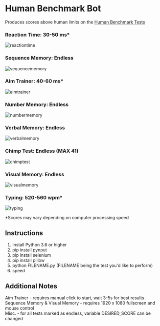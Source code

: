 # Human Benchmark Bot
Produces scores above human limits on the [Human Benchmark Tests](https://humanbenchmark.com)  

### Reaction Time: 30-50 ms*  
![reactiontime](https://user-images.githubusercontent.com/46613498/147722939-b211eeee-f08b-4a4d-ae36-ab3f8bcbb716.gif)

### Sequence Memory: Endless  
![sequencememory](https://user-images.githubusercontent.com/46613498/147722989-2845229b-8e37-4665-a2c5-165ae5c25dce.gif)

### Aim Trainer: 40-60 ms*  
![aimtrainer](https://user-images.githubusercontent.com/46613498/147723013-962ad357-e804-4755-b767-aaaeb672d41f.gif)

### Number Memory: Endless  
![numbermemory](https://user-images.githubusercontent.com/46613498/147723031-b2b1990a-6d57-4a72-a4d6-8d5b77fd2102.gif)

### Verbal Memory: Endless  
![verbalmemory](https://user-images.githubusercontent.com/46613498/147723034-5bd01832-4cb8-4426-8240-8c475855050a.gif)

### Chimp Test: Endless (MAX 41)
![chimptest](https://user-images.githubusercontent.com/46613498/147723036-595711fe-a7b0-44af-bc66-0bc5957a648a.gif)

### Visual Memory: Endless  
![visualmemory](https://user-images.githubusercontent.com/46613498/147723038-d5a12919-2f7d-4930-a203-5693062fc2ef.gif)

### Typing: 520-560 wpm*  
![typing](https://user-images.githubusercontent.com/46613498/147723045-76645bb9-e176-4c9b-ba7d-bb35d536ad4e.gif)

*Scores may vary depending on computer processing speed

## Instructions
1. Install Python 3.6 or higher 
2. pip install pynput
3. pip install selenium
4. pip install pillow
5. python FILENAME.py (FILENAME being the test you'd like to perform)
6. speed

## Additional Notes
Aim Trainer - requires manual click to start, wait 3-5s for best results  
Sequence Memory & Visual Memory - requires 1920 x 1080 fullscreen and mouse control  
Misc. - for all tests marked as endless, variable DESIRED_SCORE can be changed  







